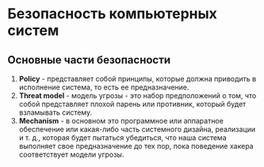 Безопасность компьютерных систем
================================

## Основные части безопасности

1. **Policy** - представляет собой принципы, которые должна приводить в исполнение система, то есть ее предназначение.
2. **Threat model** - модель угрозы - это набор предположений о том, что собой представляет плохой парень или противник, который будет взламывать систему.
3. **Mechanism** - в основном это программное или аппаратное обеспечение или какая-либо часть системного дизайна, реализации и т. д., которая будет пытаться убедиться, что наша система выполняет свое предназначение до тех пор, пока поведение хакера соответствует модели угрозы.


